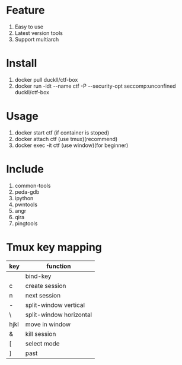 # Feature

1. Easy to use
1. Latest version tools
1. Support multiarch

# Install

1. docker pull duckll/ctf-box
1. docker run -idt --name ctf -P --security-opt seccomp:unconfined duckll/ctf-box

# Usage
1. docker start ctf (if container is stoped)
1. docker attach ctf (use tmux)(recommend)
1. docker exec -it ctf (use window)(for beginner)

# Include

1. common-tools
1. peda-gdb
1. ipython
1. pwntools
1. angr
1. qira
1. pingtools

# Tmux key mapping

|  key  |        function         |
|  ---  |           ---           |
| <C-u> |        bind-key         |
|   c   |     create session      |
|   n   |      next session       |
|   -   |  split-window vertical  |
|   \   | split-window horizontal |
| hjkl  |     move in window      |
|   &   |      kill session       |
|   [   |       select mode       |
|   ]   |          past           |
